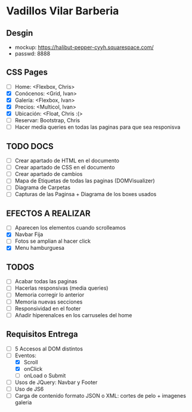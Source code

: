 # Vadillos Vilar Barberia

## Desgin

-   mockup: https://halibut-pepper-cyyh.squarespace.com/
-   passwd: 8888

## CSS Pages

-   [ ] Home: <Flexbox, Chris>
-   [x] Conócenos: <Grid, Ivan>
-   [x] Galería: <Flexbox, Ivan>
-   [x] Precios: <Multicol, Ivan>
-   [x] Ubicación: <Float, Chris :(>
-   [ ] Reservar: Bootstrap, Chris
-   [ ] Hacer media queries en todas las paginas para que sea responisva

## TODO DOCS

-   [ ] Crear apartado de HTML en el documento
-   [ ] Crear apartado de CSS en el documento
-   [ ] Crear apartado de cambios
-   [ ] Mapa de Etiquetas de todas las paginas (DOMVisualizer)
-   [ ] Diagrama de Carpetas
-   [ ] Capturas de las Paginsa + Diagrama de los boxes usados

## EFECTOS A REALIZAR

-   [ ] Aparecen los elementos cuando scrolleamos
-   [x] Navbar Fija
-   [ ] Fotos se amplian al hacer click
-   [x] Menu hamburguesa

## TODOS

-   [ ] Acabar todas las paginas
-   [ ] Hacerlas responsivas (media queries)
-   [ ] Memoria corregir lo anterior
-   [ ] Memoria nuevas secciones
-   [ ] Responsividad en el footer
-   [ ] Añadir hiperenalces en los carruseles del home

## Requisitos Entrega

-   [ ] 5 Accesos al DOM distintos
-   [ ] Eventos:
    -   [x] Scroll
    -   [x] onClick
    -   [ ] onLoad o Submit
-   [ ] Usos de JQuery: Navbar y Footer
-   [ ] Uso de JS6
-   [ ] Carga de contenido formato JSON o XML: cortes de pelo + imagenes galeria
